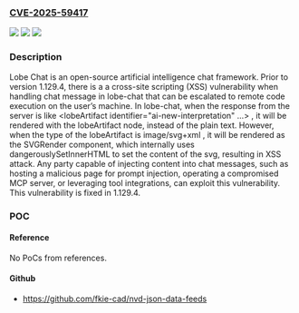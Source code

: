 ### [CVE-2025-59417](https://cve.mitre.org/cgi-bin/cvename.cgi?name=CVE-2025-59417)
![](https://img.shields.io/static/v1?label=Product&message=lobe-chat&color=blue)
![](https://img.shields.io/static/v1?label=Version&message=%3C%201.129.4%20&color=brightgreen)
![](https://img.shields.io/static/v1?label=Vulnerability&message=CWE-79%3A%20Improper%20Neutralization%20of%20Input%20During%20Web%20Page%20Generation%20('Cross-site%20Scripting')&color=brightgreen)

### Description

Lobe Chat is an open-source artificial intelligence chat framework. Prior to version 1.129.4, there is a a cross-site scripting (XSS) vulnerability when handling chat message in lobe-chat that can be escalated to remote code execution on the user’s machine. In lobe-chat, when the response from the server is like <lobeArtifact identifier="ai-new-interpretation" ...> , it will be rendered with the lobeArtifact node, instead of the plain text. However, when the type of the lobeArtifact is image/svg+xml , it will be rendered as the SVGRender component, which internally uses dangerouslySetInnerHTML to set the content of the svg, resulting in XSS attack. Any party capable of injecting content into chat messages, such as hosting a malicious page for prompt injection, operating a compromised MCP server, or leveraging tool integrations, can exploit this vulnerability. This vulnerability is fixed in 1.129.4.

### POC

#### Reference
No PoCs from references.

#### Github
- https://github.com/fkie-cad/nvd-json-data-feeds


